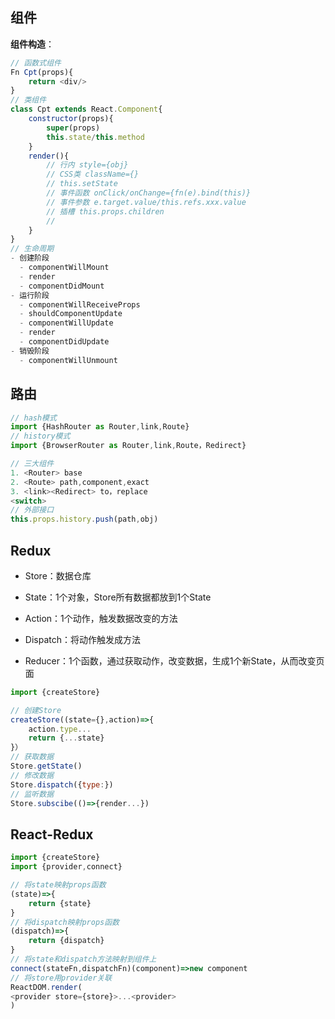## 组件

**组件构造**：

~~~js
// 函数式组件
Fn Cpt(props){
	return <div/>
}
// 类组件
class Cpt extends React.Component{
	constructor(props){
  		super(props)
  		this.state/this.method
	}
    render(){
        // 行内 style={obj}
		// CSS类 className={}
        // this.setState
        // 事件函数 onClick/onChange={fn(e).bind(this)}
        // 事件参数 e.target.value/this.refs.xxx.value
        // 插槽 this.props.children
        //
    }
}
// 生命周期
- 创建阶段
  - componentWillMount
  - render
  - componentDidMount
- 运行阶段
  - componentWillReceiveProps
  - shouldComponentUpdate
  - componentWillUpdate
  - render
  - componentDidUpdate
- 销毁阶段
  - componentWillUnmount
~~~

## 路由

~~~js
// hash模式
import {HashRouter as Router,link,Route}
// history模式
import {BrowserRouter as Router,link,Route，Redirect}
~~~

~~~js
// 三大组件
1. <Router> base
2. <Route> path,component,exact
3. <link><Redirect> to，replace
<switch>
// 外部接口
this.props.history.push(path,obj)
~~~

## Redux

- Store：数据仓库

- State：1个对象，Store所有数据都放到1个State
- Action：1个动作，触发数据改变的方法
- Dispatch：将动作触发成方法
- Reducer：1个函数，通过获取动作，改变数据，生成1个新State，从而改变页面

~~~js
import {createStore}
~~~

~~~js
// 创建Store
createStore((state={},action)=>{
    action.type...
    return {...state}
}）
// 获取数据
Store.getState()
// 修改数据
Store.dispatch({type:})
// 监听数据
Store.subscibe(()=>{render...})
~~~

## React-Redux

~~~js
import {createStore}
import {provider,connect}
~~~

~~~js
// 将state映射props函数
(state)=>{
    return {state}
}
// 将dispatch映射props函数
(dispatch)=>{
    return {dispatch}
}
// 将state和dispatch方法映射到组件上
connect(stateFn,dispatchFn)(component)=>new component
// 将store用provider关联
ReactDOM.render(
<provider store={store}>...<provider>
)
~~~

